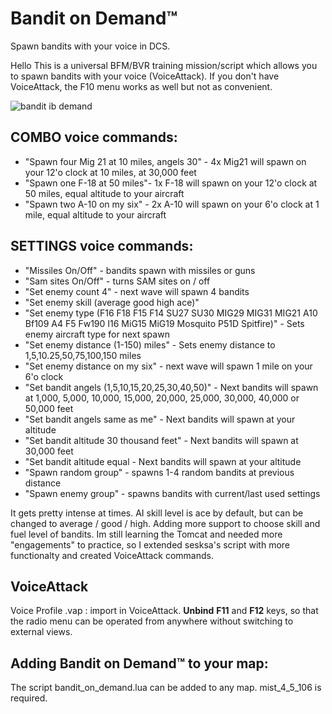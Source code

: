 # Bandit on Demand™
Spawn bandits with your voice in DCS.

Hello
This is a universal BFM/BVR training mission/script which allows you to spawn bandits with your voice (VoiceAttack). If you don't have VoiceAttack, the F10 menu works as well but not as convenient.

![bandit ib demand](https://user-images.githubusercontent.com/3744048/155346797-d5f901c1-5d33-43cf-8860-a7b776bb0203.jpg)

## COMBO voice commands:

* "Spawn four Mig 21 at 10 miles, angels 30" - 4x Mig21 will spawn on your 12'o clock at 10 miles, at 30,000 feet
* "Spawn one F-18 at 50 miles"- 1x F-18 will spawn on your 12'o clock at 50 miles, equal altitude to your aircraft
* "Spawn two A-10 on my six" - 2x A-10 will spawn on your 6'o clock at 1 mile, equal altitude to your aircraft

## SETTINGS voice commands:

* "Missiles On/Off" - bandits spawn with missiles or guns
* "Sam sites On/Off" - turns SAM sites on / off
* "Set enemy count 4" - next wave will spawn 4 bandits
* "Set enemy skill (average good high ace)" 
* "Set enemy type (F16 F18 F15 F14 SU27 SU30 MIG29 MIG31 MIG21 A10 Bf109 A4 F5 Fw190 I16 MiG15 MiG19 Mosquito P51D Spitfire)" - Sets enemy aircraft type for next spawn
* "Set enemy distance (1-150) miles" - Sets enemy distance to 1,5,10.25,50,75,100,150 miles
* "Set enemy distance on my six" - next wave will spawn 1 mile on your 6'o clock
* "Set bandit angels (1,5,10,15,20,25,30,40,50)" - Next bandits will spawn at 1,000, 5,000, 10,000, 15,000, 20,000, 25,000, 30,000, 40,000 or 50,000 feet
* "Set bandit angels same as me" - Next bandits will spawn at your altitude
* "Set bandit altitude 30 thousand feet" - Next bandits will spawn at 30,000 feet
* "Set bandit altitude equal - Next bandits will spawn at your altitude
* "Spawn random group" - spawns 1-4 random bandits at previous distance
* "Spawn enemy group" - spawns bandits with current/last used settings

 

It gets pretty intense at times. AI skill level is ace by default, but can be changed to average / good / high. Adding more support to choose skill and fuel level of bandits. Im still learning the Tomcat and needed more "engagements" to practice, so I extended sesksa's script with more functionalty and created VoiceAttack commands.

## VoiceAttack

Voice Profile .vap : import in VoiceAttack. **Unbind** **F11** and **F12** keys, so that the radio menu can be operated from anywhere without switching to external views.

## Adding Bandit on Demand™ to your map:

The script bandit_on_demand.lua can be added to any map. mist_4_5_106 is required.
